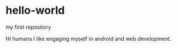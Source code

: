 # hello-world
my first repository

Hi humans
I like engaging myself in android and web development.
